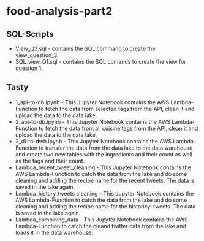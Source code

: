 # food-analysis-part2

## SQL-Scripts
- View_Q3.sql - contains the SQL command to create the view_question_3.
- SQL_view_Q1.sql - contains the SQL comands to create the view for question 1.

## Tasty
- 1_api-to-db.ipynb - This Jupyter Notebook contains the AWS Lambda-Function to fetch the data from selected tags from the API, clean it and upload the data to the data lake.
- 2_api-to-db.ipynb - This Jupyter Notebook contains the AWS Lambda-Function to fetch the data from all cuisine tags from the API, clean it and upload the data to the data lake.
- 3_dl-to-dwh.ipynb  - This Jupyter Notebook contains the AWS Lambda-Function to transfer the data from the data lake to the data warehouse and create two new tables with the ingredients and their count as well as the tags and their count.
- Lambda_recent_tweet_cleaning - This Jupyter Notebook contains the AWS Lambda-Function to catch the data from the lake and do some cleaning and adding the recipe name for the recent tweets. The data is saved in the lake again.
- Lambda_history_tweets cleaning - This Jupyter Notebook contains the AWS Lambda-Function to catch the data from the lake and do some cleaning and adding the recipe name for the historicyl tweets. The data is saved in the lake again.
- Lambda_combining_data - This Jupyter Notebook contains the AWS Lambda-Function to catch the cleand twitter data from the lake and loads it in the data warehouse.
